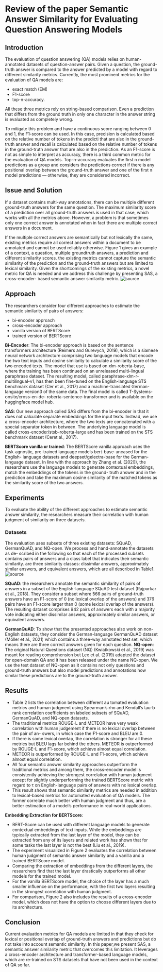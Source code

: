 # Review of the paper Semantic Answer Similarity for Evaluating Question Answering Models
## Introduction
The evaluation of question answering (QA) models relies on human-annotated datasets of question-answer pairs. Given a question, the ground-truth answer is compared to the answer predicted by a model with regard to different similarity metrics. Currently, the most prominent metrics for the evaluation of QA models are:
- exact match (EM)
- F1-score
- top-n-accuracy. 

All these three metrics rely on string-based comparison. Even a prediction that differs from the ground truth in only one character in the answer string is evaluated as completely wrong. 

To mitigate this problem and have a continuous score ranging between 0 and 1, the F1-score can be used. In this case, precision is calculated based on the relative number of tokens in the predicti that are also in the ground-truth answer and recall is calculated based on the relative number of tokens in the ground-truth answer that are also in the prediction. As an F1-score is not as simple to interpret as accuracy, there is a third common metric for the evaluation of QA models. Top-n-accuracy evaluates the first n model predictions as a group and considers the predictions correct if there is any positional overlap between the ground-truth answer and one of the first n model predictions — otherwise, they are considered incorrect.
## Issue and Solution
If a dataset contains multi-way annotations, there can be multiple different ground-truth answers for the same question. The maximum similarity score
of a prediction over all ground-truth answers is used in that case, which works with all the metrics above. However, a problem is that sometimes only one correct answer is annotated when in fact there are multiple correct answers in a document. 

If the multiple correct answers are semantically but not lexically the same, existing metrics require all correct answers within a document to be annotated and cannot be used reliably otherwise. Figure 1 gives an example of a context, a question, multiple groundtruth answers, a prediction and different similarity scores. the existing metrics cannot capture the semantic similarity of the prediction and the ground-truth answers but are limited to lexical similarity. Given the shortcomings of the existing metrics, a novel metric for QA is needed and we address this challenge by presenting SAS, a cross-encoder- based semantic answer similarity metric.
                               ![source](https://github.com/adrienpayong/object-detection/blob/main/table1a.png)
## Approach 
The researchers consider four different approaches to estimate the semantic similarity of pairs of answers: 
- bi-encoder approach
- cross-encoder approach
- vanilla version of BERTScore
- trained version of BERTScore

**Bi-Encoder**: The bi-encoder approach is based on the sentence transformers architecture (Reimers and Gurevych, 2019), which is a siamese neural network architecture comprising two language models that encode the two text inputs and cosine similarity to calculate a similarity score of the two encoded texts. The model that use is based on xlm-roberta-base, where the training has been continued on an unreleased multi-lingual paraphrase dataset. The resulting model, called paraphrase-xlm-r-multilingual-v1, has then been fine-tuned on the English-language STS benchmark
dataset (Cer et al., 2017) and a machine-translated German-language version3 of the same data. The final model is called T-Systems-onsite/cross-en-de-
roberta-sentence-transformer and is available on the huggingface model hub.

**SAS**: Our new approach called SAS differs from the bi-encoder in that it does not calculate separate embeddings for the input texts. Instead, we use a cross-encoder architecture, where the two texts are concatenated with a special separator token in between. The underlying language model is called cross-encoder/stsb-roberta-large and has been trained on the STS benchmark dataset (Ceret al., 2017).

**BERTScore vanilla or trained**: The BERTScore vanilla approach uses the task-agnostic, pre-trained language models bert-base-uncased for the English-
language datasets and deepset/gelectra-base for the German-language dataset. In line with the approach by Zhang et al. (2020), the researchers use the language models to generate contextual embeddings, match the embeddings of the tokens in the ground- truth answer and in the prediction and take the maximum cosine similarity of the matched tokens as the similarity score of the two answers. 

## Experiments
To evaluate the ability of the different approaches to estimate semantic answer similarity, the researchers measure their correlation with human judgment of similarity on three datasets. 
### Datasets
The evaluation uses subsets of three existing datasets: SQuAD, GermanQuAD, and NQ-open. We process and hand-annotate the datasets as de- scribed in the following so that each of the processed subsets contains pairs of answers and a class label that indicates their semantic similarity. are three similarity classes: dissimilar answers, approximately similar answers, and equivalent answers, which are all described in Table1.
![source](https://github.com/adrienpayong/object-detection/blob/main/table1b.png)

**SQuAD**: the researchers annotate the semantic similarity of pairs of answers in a subset of the English-language SQuAD test dataset (Rajpurkar et al., 2018). They consider a subset where 566 pairs of ground-truth answers have an F1-score of 0 (no lexical overlap of the answers) and 376 pairs have an F1-score larger than 0 (some lexical overlap of the answers). The resulting dataset comprises 942 pairs of answers each with a majority vote indicating either dissimilar answers, approximately similar answers, or equivalent answers.

**GermanQuAD**: To show that the presented approaches also work on non-English datasets, they consider the German-language GermanQuAD dataset (Möller et al., 2021) which contains a three-way annotated test set, which means there are three correct answers given for each question.
**NQ-open**: The original Natural Questions dataset (NQ) (Kwiatkowski et al., 2019) was meant for reading comprehension but Lee et al. (2019) adapted the dataset for open-domain QA and it has been released under the name NQ-open. We use the test dataset of NQ-open as it contains not only questions and ground-truth answers but also model predictions and annotations how similar these predictions are to the ground-truth answer. 
## Results
- Table 2 lists the correlation between different au tomated evaluation metrics and human judgment using Spearman’s rho and Kendall’s tau-b rank correlation coefficients on labeled subsets of SQuAD, GermanQuAD, and NQ-open datasets.
- The traditional metrics ROUGE-L and METEOR have very weak correlation with human judgement if there is no lexical overlap between the pair of an-
swers, in which case the F1-score and BLEU are 0.
- If there is some lexical overlap, the correlation is stronger for all these metrics but BLEU lags far behind the others. METEOR is outperformed by ROUGE-L and F1-score, which achieve almost equal correlation. 
- METEOR is outperformed by ROUGE-L and F1-score, which achieve almost equal correlation.
- All four semantic answer similarity approaches outperform the traditional metrics and among them, the cross-encoder model is consistently achieving the strongest correlation with human judgment except for slightly underperforming the trained BERTScore metric with regard to τ on English-language pairs of answers with no lexical overlap.
- This result shows that semantic similarity metrics are needed in addition to lexical-based metrics for automated evaluation of QA models. The former correlate much better with human judgment and thus, are a better estimation of a model’s performance in real-world applications.

**Embedding Extraction for BERTScore**:
- BERT-Score can be used with different language models to generate contextual embeddings of text inputs. While the embeddings are typically extracted from the last layer of the model, they can be extracted from any of its layers and related work has shown that for some tasks the last layer is not the best (Liu
et al., 2019). 
- The experiment visualized in Figure 2 evaluates the correlation between human judgment of semantic answer similarity and a vanilla and a trained BERTScore model. 
- Comparing the extraction of embeddings from the different layers, the researchers find that the last layer drastically outperforms all other models for the trained model. 
- For the vanilla BERTScore model, the choice of the layer has a much smaller influence on the performance, with the first two layers resulting in the strongest correlation with human judgment. 
- For comparison, Figure 2 also includes the results of a cross-encoder model, which does not have the option to choose different layers due to its architecture.

## Conclusion
Current evaluation metrics for QA models are limited in that they check for lexical or positional overlap of ground-truth answers and predictions but do not take into account semantic similarity. In this paper,we present SAS, a semantic answer similarity metric that overcomes this limitation. It leverages a cross-encoder architecture and transformer-based language models, which are  re-trained on STS datasets that have not been used in the context of
QA so far. 
